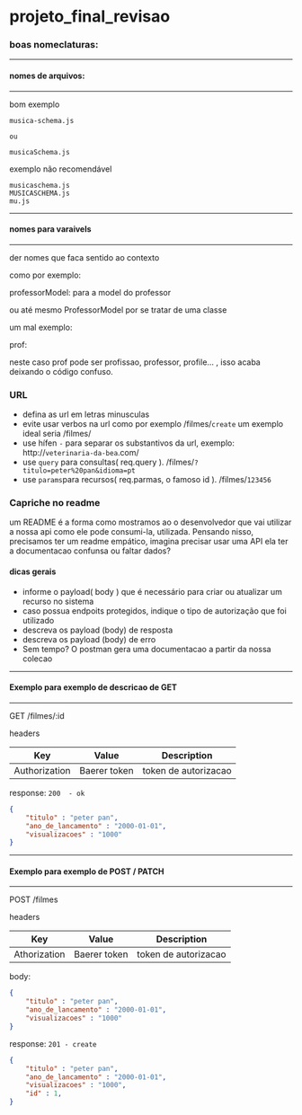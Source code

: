 # projeto_final_revisao

### boas nomeclaturas:

---
#### nomes de arquivos:
---
bom exemplo

```
musica-schema.js

ou 

musicaSchema.js

```

exemplo não recomendável

```
musicaschema.js
MUSICASCHEMA.js
mu.js

```
---
#### nomes para varaivels
---
der nomes que faca sentido ao contexto

como por exemplo:

professorModel: para a model do professor

ou até mesmo ProfessorModel por se tratar de uma classe


um mal exemplo:

prof: 

neste caso prof pode ser profissao, professor, profile... ,
isso acaba deixando o código confuso.


### URL

- defina as url em letras minusculas
- evite usar verbos na url como por exemplo /filmes/`create` um exemplo ideal seria /filmes/
- use hífen `-` para separar os substantivos da url, exemplo:  http://`veterinaria-da-bea`.com/
- use `query` para consultas( req.query ).  /filmes/`?titulo=peter%20pan&idioma=pt` 
- use `params`para recursos( req.parmas, o famoso id ). /filmes/`123456` 


### Capriche no readme

um README é a forma como mostramos ao o desenvolvedor que vai utilizar a nossa api
como ele pode consumi-la, utilizada. Pensando nisso, precisamos ter um readme empático,
imagina precisar usar uma API ela ter a documentacao confunsa ou faltar dados?


#### dicas gerais

 - informe o payload( body ) que é necessário para criar ou atualizar um recurso no sistema
 - caso possua endpoits protegidos, indique o tipo de autorização que foi utilizado
 - descreva os payload (body) de resposta
 - descreva os payload (body) de erro
 - Sem tempo? O postman gera uma documentacao a partir da nossa colecao

---
#### Exemplo para exemplo de descricao de GET
---

GET /filmes/:id

headers

| Key | Value | Description
| ----------- | ----------- | ----------- |
| Authorization | Baerer token | token de autorizacao |


response: `200  - ok`

```json
{
    "titulo" : "peter pan",
    "ano_de_lancamento" : "2000-01-01",
    "visualizacoes" : "1000"
}
```
---

#### Exemplo para exemplo de POST / PATCH

---
POST /filmes

headers

| Key | Value | Description
| ----------- | ----------- | ----------- |
| Athorization | Baerer token | token de autorizacao |


body:

```json
{
    "titulo" : "peter pan",
    "ano_de_lancamento" : "2000-01-01",
    "visualizacoes" : "1000"
}
```

response: `201 - create`

```json
{
    "titulo" : "peter pan",
    "ano_de_lancamento" : "2000-01-01",
    "visualizacoes" : "1000",
    "id" : 1,
}
```

